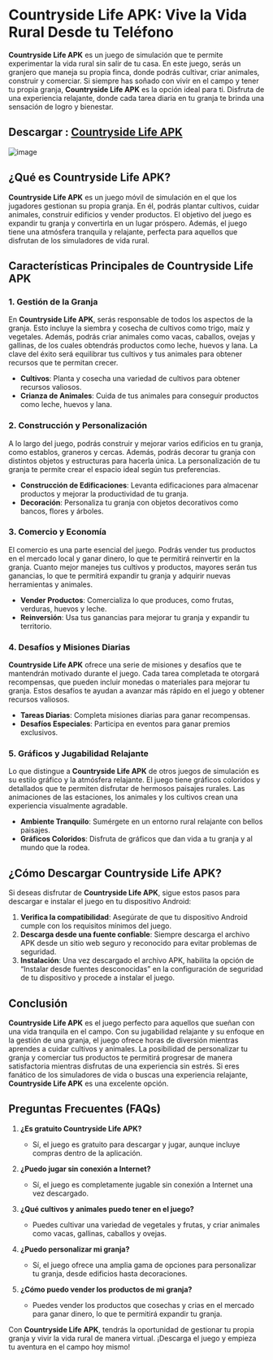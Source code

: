 # **Countryside Life APK: Vive la Vida Rural Desde tu Teléfono**

**Countryside Life APK** es un juego de simulación que te permite experimentar la vida rural sin salir de tu casa. En este juego, serás un granjero que maneja su propia finca, donde podrás cultivar, criar animales, construir y comerciar. Si siempre has soñado con vivir en el campo y tener tu propia granja, **Countryside Life APK** es la opción ideal para ti. Disfruta de una experiencia relajante, donde cada tarea diaria en tu granja te brinda una sensación de logro y bienestar.

## Descargar : [Countryside Life APK](https://tinyurl.com/2abprxwz)

![image](https://github.com/user-attachments/assets/3cc6470b-9c24-490e-b8cc-fc83c314eb89)

## **¿Qué es Countryside Life APK?**

**Countryside Life APK** es un juego móvil de simulación en el que los jugadores gestionan su propia granja. En él, podrás plantar cultivos, cuidar animales, construir edificios y vender productos. El objetivo del juego es expandir tu granja y convertirla en un lugar próspero. Además, el juego tiene una atmósfera tranquila y relajante, perfecta para aquellos que disfrutan de los simuladores de vida rural.

## **Características Principales de Countryside Life APK**

### 1. **Gestión de la Granja**
En **Countryside Life APK**, serás responsable de todos los aspectos de la granja. Esto incluye la siembra y cosecha de cultivos como trigo, maíz y vegetales. Además, podrás criar animales como vacas, caballos, ovejas y gallinas, de los cuales obtendrás productos como leche, huevos y lana. La clave del éxito será equilibrar tus cultivos y tus animales para obtener recursos que te permitan crecer.

- **Cultivos**: Planta y cosecha una variedad de cultivos para obtener recursos valiosos.
- **Crianza de Animales**: Cuida de tus animales para conseguir productos como leche, huevos y lana.

### 2. **Construcción y Personalización**
A lo largo del juego, podrás construir y mejorar varios edificios en tu granja, como establos, graneros y cercas. Además, podrás decorar tu granja con distintos objetos y estructuras para hacerla única. La personalización de tu granja te permite crear el espacio ideal según tus preferencias.

- **Construcción de Edificaciones**: Levanta edificaciones para almacenar productos y mejorar la productividad de tu granja.
- **Decoración**: Personaliza tu granja con objetos decorativos como bancos, flores y árboles.

### 3. **Comercio y Economía**
El comercio es una parte esencial del juego. Podrás vender tus productos en el mercado local y ganar dinero, lo que te permitirá reinvertir en la granja. Cuanto mejor manejes tus cultivos y productos, mayores serán tus ganancias, lo que te permitirá expandir tu granja y adquirir nuevas herramientas y animales.

- **Vender Productos**: Comercializa lo que produces, como frutas, verduras, huevos y leche.
- **Reinversión**: Usa tus ganancias para mejorar tu granja y expandir tu territorio.

### 4. **Desafíos y Misiones Diarias**
**Countryside Life APK** ofrece una serie de misiones y desafíos que te mantendrán motivado durante el juego. Cada tarea completada te otorgará recompensas, que pueden incluir monedas o materiales para mejorar tu granja. Estos desafíos te ayudan a avanzar más rápido en el juego y obtener recursos valiosos.

- **Tareas Diarias**: Completa misiones diarias para ganar recompensas.
- **Desafíos Especiales**: Participa en eventos para ganar premios exclusivos.

### 5. **Gráficos y Jugabilidad Relajante**
Lo que distingue a **Countryside Life APK** de otros juegos de simulación es su estilo gráfico y la atmósfera relajante. El juego tiene gráficos coloridos y detallados que te permiten disfrutar de hermosos paisajes rurales. Las animaciones de las estaciones, los animales y los cultivos crean una experiencia visualmente agradable.

- **Ambiente Tranquilo**: Sumérgete en un entorno rural relajante con bellos paisajes.
- **Gráficos Coloridos**: Disfruta de gráficos que dan vida a tu granja y al mundo que la rodea.

## **¿Cómo Descargar Countryside Life APK?**

Si deseas disfrutar de **Countryside Life APK**, sigue estos pasos para descargar e instalar el juego en tu dispositivo Android:

1. **Verifica la compatibilidad**: Asegúrate de que tu dispositivo Android cumple con los requisitos mínimos del juego.
2. **Descarga desde una fuente confiable**: Siempre descarga el archivo APK desde un sitio web seguro y reconocido para evitar problemas de seguridad.
3. **Instalación**: Una vez descargado el archivo APK, habilita la opción de “Instalar desde fuentes desconocidas” en la configuración de seguridad de tu dispositivo y procede a instalar el juego.

## **Conclusión**

**Countryside Life APK** es el juego perfecto para aquellos que sueñan con una vida tranquila en el campo. Con su jugabilidad relajante y su enfoque en la gestión de una granja, el juego ofrece horas de diversión mientras aprendes a cuidar cultivos y animales. La posibilidad de personalizar tu granja y comerciar tus productos te permitirá progresar de manera satisfactoria mientras disfrutas de una experiencia sin estrés. Si eres fanático de los simuladores de vida o buscas una experiencia relajante, **Countryside Life APK** es una excelente opción.

## **Preguntas Frecuentes (FAQs)**

1. **¿Es gratuito Countryside Life APK?**
   - Sí, el juego es gratuito para descargar y jugar, aunque incluye compras dentro de la aplicación.

2. **¿Puedo jugar sin conexión a Internet?**
   - Sí, el juego es completamente jugable sin conexión a Internet una vez descargado.

3. **¿Qué cultivos y animales puedo tener en el juego?**
   - Puedes cultivar una variedad de vegetales y frutas, y criar animales como vacas, gallinas, caballos y ovejas.

4. **¿Puedo personalizar mi granja?**
   - Sí, el juego ofrece una amplia gama de opciones para personalizar tu granja, desde edificios hasta decoraciones.

5. **¿Cómo puedo vender los productos de mi granja?**
   - Puedes vender los productos que cosechas y crias en el mercado para ganar dinero, lo que te permitirá expandir tu granja.

Con **Countryside Life APK**, tendrás la oportunidad de gestionar tu propia granja y vivir la vida rural de manera virtual. ¡Descarga el juego y empieza tu aventura en el campo hoy mismo!
